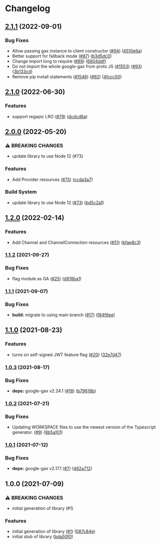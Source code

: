 # Changelog

## [2.1.1](https://github.com/googleapis/nodejs-eventarc/compare/v2.1.0...v2.1.1) (2022-09-01)


### Bug Fixes

* Allow passing gax instance to client constructor ([#94](https://github.com/googleapis/nodejs-eventarc/issues/94)) ([4510e6a](https://github.com/googleapis/nodejs-eventarc/commit/4510e6ae4129e391391a7dcf8a1d1ffdb32e5562))
* Better support for fallback mode ([#87](https://github.com/googleapis/nodejs-eventarc/issues/87)) ([b3d5dc0](https://github.com/googleapis/nodejs-eventarc/commit/b3d5dc00e6b3543c962a6ec105fce70472d0ed3c))
* Change import long to require ([#89](https://github.com/googleapis/nodejs-eventarc/issues/89)) ([6804ddf](https://github.com/googleapis/nodejs-eventarc/commit/6804ddf83e3df1d74a83db2a56ef23e934ef0cc7))
* Do not import the whole google-gax from proto JS ([#1553](https://github.com/googleapis/nodejs-eventarc/issues/1553)) ([#93](https://github.com/googleapis/nodejs-eventarc/issues/93)) ([3b133cd](https://github.com/googleapis/nodejs-eventarc/commit/3b133cdab07b4c302a1b9b48c897e8c4f8c6b3d9))
* Remove pip install statements ([#1546](https://github.com/googleapis/nodejs-eventarc/issues/1546)) ([#92](https://github.com/googleapis/nodejs-eventarc/issues/92)) ([4fccc50](https://github.com/googleapis/nodejs-eventarc/commit/4fccc5011cd9c4b22f16de3942eeba2313b08e46))

## [2.1.0](https://github.com/googleapis/nodejs-eventarc/compare/v2.0.0...v2.1.0) (2022-06-30)


### Features

* support regapic LRO ([#79](https://github.com/googleapis/nodejs-eventarc/issues/79)) ([dcdcd8a](https://github.com/googleapis/nodejs-eventarc/commit/dcdcd8ac2f282f4bbf373e803da88487c7a81f1d))

## [2.0.0](https://github.com/googleapis/nodejs-eventarc/compare/v1.2.0...v2.0.0) (2022-05-20)


### ⚠ BREAKING CHANGES

* update library to use Node 12 (#73)

### Features

* Add Provider resources ([#75](https://github.com/googleapis/nodejs-eventarc/issues/75)) ([ccda3a7](https://github.com/googleapis/nodejs-eventarc/commit/ccda3a7d2981b79cc692f8103c4f096ecc9fcf08))


### Build System

* update library to use Node 12 ([#73](https://github.com/googleapis/nodejs-eventarc/issues/73)) ([bd5c2a1](https://github.com/googleapis/nodejs-eventarc/commit/bd5c2a15758e5b387df663fcfa7cb2df1c416ebc))

## [1.2.0](https://github.com/googleapis/nodejs-eventarc/compare/v1.1.2...v1.2.0) (2022-02-14)


### Features

* Add Channel and ChannelConnection resources ([#51](https://github.com/googleapis/nodejs-eventarc/issues/51)) ([bfae8c3](https://github.com/googleapis/nodejs-eventarc/commit/bfae8c32b6a3d3dec9bab906777d0cfae962dab6))

### [1.1.2](https://www.github.com/googleapis/nodejs-eventarc/compare/v1.1.1...v1.1.2) (2021-09-27)


### Bug Fixes

* flag module as GA ([#25](https://www.github.com/googleapis/nodejs-eventarc/issues/25)) ([d918ba1](https://www.github.com/googleapis/nodejs-eventarc/commit/d918ba13ae87dbfca799b6136a0c31bc4c24cb71))

### [1.1.1](https://www.github.com/googleapis/nodejs-eventarc/compare/v1.1.0...v1.1.1) (2021-09-07)


### Bug Fixes

* **build:** migrate to using main branch ([#17](https://www.github.com/googleapis/nodejs-eventarc/issues/17)) ([f84f6ee](https://www.github.com/googleapis/nodejs-eventarc/commit/f84f6ee1aa8a86f8b78f0281c09ea3db388acfc1))

## [1.1.0](https://www.github.com/googleapis/nodejs-eventarc/compare/v1.0.3...v1.1.0) (2021-08-23)


### Features

* turns on self-signed JWT feature flag ([#20](https://www.github.com/googleapis/nodejs-eventarc/issues/20)) ([32e7d47](https://www.github.com/googleapis/nodejs-eventarc/commit/32e7d47e695f6ea181ad40dd241c94ac218af6e0))

### [1.0.3](https://www.github.com/googleapis/nodejs-eventarc/compare/v1.0.2...v1.0.3) (2021-08-17)


### Bug Fixes

* **deps:** google-gax v2.24.1 ([#18](https://www.github.com/googleapis/nodejs-eventarc/issues/18)) ([b79618b](https://www.github.com/googleapis/nodejs-eventarc/commit/b79618b20957262678fa00c85203b045c6e34b63))

### [1.0.2](https://www.github.com/googleapis/nodejs-eventarc/compare/v1.0.1...v1.0.2) (2021-07-21)


### Bug Fixes

* Updating WORKSPACE files to use the newest version of the Typescript generator. ([#9](https://www.github.com/googleapis/nodejs-eventarc/issues/9)) ([8b5a101](https://www.github.com/googleapis/nodejs-eventarc/commit/8b5a101bc9c00aecdc387a93051e0b27b4dee121))

### [1.0.1](https://www.github.com/googleapis/nodejs-eventarc/compare/v1.0.0...v1.0.1) (2021-07-12)


### Bug Fixes

* **deps:** google-gax v2.17.1 ([#7](https://www.github.com/googleapis/nodejs-eventarc/issues/7)) ([462a712](https://www.github.com/googleapis/nodejs-eventarc/commit/462a712952481c1763908f094d493f3485ffc093))

## 1.0.0 (2021-07-09)


### ⚠ BREAKING CHANGES

* initial generation of library (#1)

### Features

* initial generation of library ([#1](https://www.github.com/googleapis/nodejs-eventarc/issues/1)) ([087c84e](https://www.github.com/googleapis/nodejs-eventarc/commit/087c84ebec0ee6f5e0ad277b0c488bfabbc73ffd))
* initial stub of library ([bda50f0](https://www.github.com/googleapis/nodejs-eventarc/commit/bda50f0b9ebe8d347f1e99b321dd4185e92ee982))
